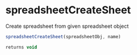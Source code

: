 # spreadsheetCreateSheet

 Create spreadsheet from given spreadsheet object

```javascript
spreadsheetCreateSheet(spreadsheetObj, name)
```

```javascript
returns void
```
